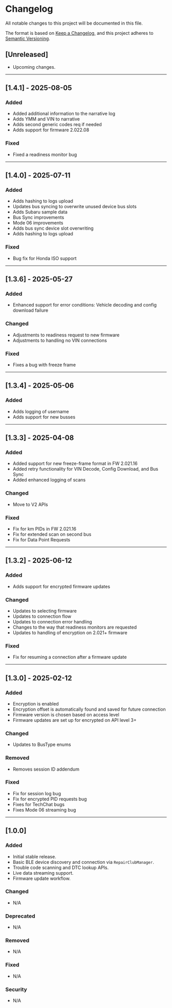 # Changelog

All notable changes to this project will be documented in this file.

The format is based on [Keep a Changelog](https://keepachangelog.com/en/1.0.0/),
and this project adheres to [Semantic Versioning](https://semver.org/spec/v2.0.0.html).

## [Unreleased]
- Upcoming changes.

---

## [1.4.1] - 2025-08-05
### Added
- Added additional information to the narrative log
- Adds YMM and VIN to narrative
- Adds second generic codes req if needed
- Adds support for firmware 2.022.08

### Fixed
- Fixed a readiness monitor bug

---

## [1.4.0] - 2025-07-11
### Added
- Adds hashing to logs upload
- Updates bus syncing to overwrite unused device bus slots
- Adds Subaru sample data
- Bus Sync improvements
- Mode 06 improvements
- Adds bus sync device slot overwriting
- Adds hashing to logs upload

### Fixed
- Bug fix for Honda ISO support

---

## [1.3.6] - 2025-05-27
### Added
- Enhanced support for error conditions: Vehicle decoding and config download failure

### Changed
- Adjustments to readiness request to new firmware
- Adjustments to handling no VIN connections

### Fixed
- Fixes a bug with freeze frame

---

## [1.3.4] - 2025-05-06
### Added
- Adds logging of username
- Adds support for new busses

---

## [1.3.3] - 2025-04-08
### Added
- Added support for new freeze-frame format in FW 2.021.16
- Added retry functionality for VIN Decode, Config Download, and Bus Sync
- Added enhanced logging of scans

### Changed
- Move to V2 APIs

### Fixed
- Fix for km PIDs in FW 2.021.16
- Fix for extended scan on second bus
- Fix for Data Point Requests

---

## [1.3.2] - 2025-06-12
### Added
- Adds support for encrypted firmware updates

### Changed
- Updates to selecting firmware
- Updates to connection flow
- Updates to connection error handling
- Changes to the way that readiness monitors are requested
- Updates to handling of encryption on 2.021+ firmware

### Fixed
- Fix for resuming a connection after a firmware update

---

## [1.3.0] - 2025-02-12
### Added
- Encryption is enabled
- Encryption offset is automatically found and saved for future connection
- Firmware version is chosen based on access level
- Firmware updates are set up for encrypted on API level 3+

### Changed
- Updates to BusType enums

### Removed
- Removes session ID addendum

### Fixed
- Fix for session log bug
- Fix for encrypted PID requests bug
- Fixes for TechChat bugs
- Fixes Mode 06 streaming bug

---

## [1.0.0]
### Added
- Initial stable release.
- Basic BLE device discovery and connection via `RepairClubManager`.
- Trouble code scanning and DTC lookup APIs.
- Live data streaming support.
- Firmware update workflow.

### Changed
- N/A

### Deprecated
- N/A

### Removed
- N/A

### Fixed
- N/A

### Security
- N/A

